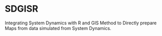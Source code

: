 # SDGISR
Integrating System Dynamics with R and GIS
Method to Directly prepare Maps from data simulated from System Dynamics.
